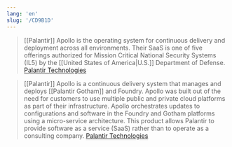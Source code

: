```yaml
---
lang: 'en'
slug: '/CD9B1D'
---
```


> [[Palantir]] Apollo is the operating system for continuous delivery and deployment across all environments. Their SaaS is one of five offerings authorized for Mission Critical National Security Systems (IL5) by the [[United States of America|U.S.]] Department of Defense. [Palantir Technologies](https://en.wikipedia.org/wiki/Palantir_Technologies)

> [[Palantir]] Apollo is a continuous delivery system that manages and deploys [[Palantir Gotham]] and Foundry. Apollo was built out of the need for customers to use multiple public and private cloud platforms as part of their infrastructure. Apollo orchestrates updates to configurations and software in the Foundry and Gotham platforms using a micro-service architecture. This product allows Palantir to provide software as a service (SaaS) rather than to operate as a consulting company. [Palantir Technologies](https://en.wikipedia.org/wiki/Palantir_Technologies)
